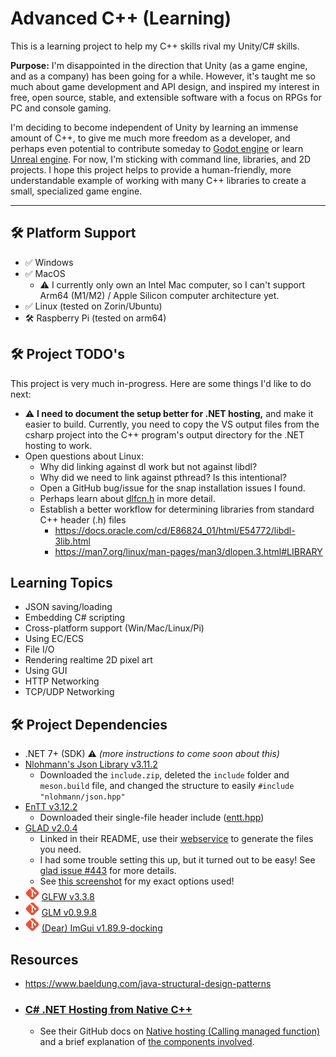 # Advanced C++ (Learning)
This is a learning project to help my C++ skills rival my Unity/C# skills.

**Purpose:** I'm disappointed in the direction that Unity (as a game engine, and as a company) has been going for a while. However, it's taught me so much about game development and API design, and inspired my interest in free, open source, stable, and extensible software with a focus on RPGs for PC and console gaming.

I'm deciding to become independent of Unity by learning an immense amount of C++, to give me much more freedom as a developer, and perhaps even potential to contribute someday to [Godot engine](https://godotengine.org/) or learn [Unreal engine](https://www.unrealengine.com). For now, I'm sticking with command line, libraries, and 2D projects. I hope this project helps to provide a human-friendly, more understandable example of working with many C++ libraries to create a small, specialized game engine.

---

## 🛠️ Platform Support
- ✅ Windows
- ✅ MacOS
    - ⚠️ I currently only own an Intel Mac computer, so I can't support Arm64 (M1/M2) / Apple Silicon computer architecture yet.
- ✅ Linux (tested on Zorin/Ubuntu)
- 🛠️ Raspberry Pi (tested on arm64)


## 🛠️ Project TODO's
This project is very much in-progress. Here are some things I'd like to do next:

- ⚠️ **I need to document the setup better for .NET hosting,** and make it easier to build. Currently, you need to copy the VS output files from the csharp project into the C++ program's output directory for the .NET hosting to work.
- Open questions about Linux:
    - Why did linking against dl work but not against libdl?
    - Why did we need to link against pthread? Is this intentional?
    - Open a GitHub bug/issue for the snap installation issues I found.
    - Perhaps learn about [dlfcn.h](https://stackoverflow.com/questions/59727057/purpose-of-using-dynamic-linking-loader-dlfcn-h-instead-of-direct-function-cal) in more detail.
    - Establish a better workflow for determining libraries from standard C++ header (.h) files
        - https://docs.oracle.com/cd/E86824_01/html/E54772/libdl-3lib.html
        - https://man7.org/linux/man-pages/man3/dlopen.3.html#LIBRARY


## Learning Topics
- JSON saving/loading
- Embedding C# scripting
- Cross-platform support (Win/Mac/Linux/Pi)
- Using EC/ECS
- File I/O
- Rendering realtime 2D pixel art
- Using GUI
- HTTP Networking
- TCP/UDP Networking


## 🛠️ Project Dependencies
- .NET 7+ (SDK) ⚠️ _(more instructions to come soon about this)_
- [Nlohmann's Json Library v3.11.2](https://github.com/nlohmann/json/releases/tag/v3.11.2)
    - Downloaded the `include.zip`, deleted the `include` folder and `meson.build` file, and changed the structure to easily `#include "nlohmann/json.hpp"`
- [EnTT v3.12.2](https://github.com/skypjack/entt)
    - Downloaded their single-file header include ([entt.hpp](https://github.com/skypjack/entt/blob/v3.12.2/single_include/entt/entt.hpp))
- [GLAD v2.0.4](https://github.com/Dav1dde/glad/tree/v2.0.4)
    - Linked in their README, use their [webservice](https://gen.glad.sh/) to generate the files you need.
    - I had some trouble setting this up, but it turned out to be easy! See [glad issue #443](https://github.com/Dav1dde/glad/issues/443) for more details.
    - See [this screenshot](/docs/images/Glad%20v2.0.4%20Generation%20Options.png) for my exact options used!
- [![Git icon](/docs/images/Git%20Icon%20(Small%20Orange).png "GLFW is brought in as a git submodule")](https://git-scm.com/book/en/v2/Git-Tools-Submodules) [GLFW v3.3.8](https://github.com/glfw/glfw/tree/3.3.8)
- [![Git icon](/docs/images/Git%20Icon%20(Small%20Orange).png "GLM is brought in as a git submodule")](https://git-scm.com/book/en/v2/Git-Tools-Submodules) [GLM v0.9.9.8](https://github.com/g-truc/glm/tree/0.9.9.8)
- [![Git icon](/docs/images/Git%20Icon%20(Small%20Orange).png "Dear ImGui is brought in as a git submodule")](https://git-scm.com/book/en/v2/Git-Tools-Submodules) [(Dear) ImGui v1.89.9-docking](https://github.com/ocornut/imgui/tree/v1.89.9-docking)

## Resources
- https://www.baeldung.com/java-structural-design-patterns

- ### [C# .NET Hosting from Native C++](https://learn.microsoft.com/en-us/dotnet/core/tutorials/netcore-hosting)
    - See their GitHub docs on [Native hosting (Calling managed function)](https://github.com/dotnet/runtime/blob/main/docs/design/features/native-hosting.md#calling-managed-function-net-5-and-above) and a brief explanation of [the components involved](https://github.com/dotnet/runtime/blob/main/docs/design/features/host-components.md).